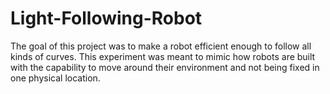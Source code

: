 # Light-Following-Robot
The goal of this project was to make a robot efficient enough to follow all kinds of curves. This experiment was meant to mimic how robots are built with the capability to move around their environment and not being fixed in one physical location.
